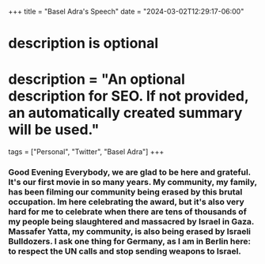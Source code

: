 +++
title = "Basel Adra's Speech"
date = "2024-03-02T12:29:17-06:00"

#
# description is optional
#
# description = "An optional description for SEO. If not provided, an automatically created summary will be used."

tags = ["Personal", "Twitter", "Basel Adra"]
+++

### Good Evening Everybody, we are glad to be here and grateful. It's our first movie in so many years. My community, my family, has been filming our community being erased by this brutal occupation. Im here celebrating the award, but it's also very hard for me to celebrate when there are tens of thousands of my people being slaughtered and massacred by Israel in Gaza. Massafer Yatta, my community, is also being erased by Israeli Bulldozers. I ask one thing for Germany, as I am in Berlin here: to respect the UN calls and stop sending weapons to Israel.